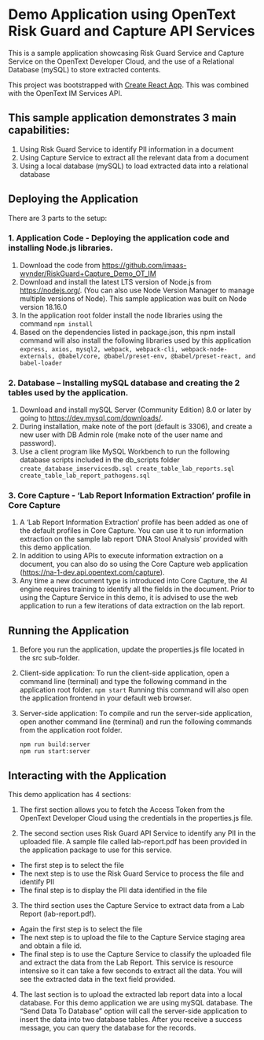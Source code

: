 # Demo Application using OpenText Risk Guard and Capture API Services
This is a sample application showcasing Risk Guard Service and Capture Service on the OpenText Developer Cloud, and the use of a Relational Database (mySQL) to store extracted contents.

This project was bootstrapped with [Create React App](https://github.com/facebook/create-react-app). This was combined with the OpenText IM Services API.

## This sample application demonstrates 3 main capabilities: 
 1. Using Risk Guard Service to identify PII information in a document
 2. Using Capture Service to extract all the relevant data from a document
 3. Using a local database (mySQL) to load extracted data into a relational database

## Deploying the Application
There are 3 parts to the setup:

### 1. Application Code - Deploying the application code and installing Node.js libraries.
  1. Download the code from https://github.com/imaas-wynder/RiskGuard+Capture_Demo_OT_IM
  2. Download and install the latest LTS version of Node.js from https://nodejs.org/. (You can also use Node Version Manager to manage multiple versions of Node). This sample application was built on Node version 18.16.0
  3. In the application root folder install the node libraries using the command 
	```npm install```
  4. Based on the dependencies listed in package.json, this npm install command will also install the following libraries used by this application 
	```express, axios, mysql2, webpack, webpack-cli, webpack-node-externals, @babel/core, @babel/preset-env, @babel/preset-react, and babel-loader```

### 2. Database – Installing mySQL database and creating the 2 tables used by the application.
  1. Download and install mySQL Server (Community Edition) 8.0 or later by going to https://dev.mysql.com/downloads/. 
  2. During installation, make note of the port (default is 3306), and create a new user with DB Admin role (make note of the user name and password).
  3. Use a client program like MySQL Workbench to run the following database scripts included in the db_scripts folder
	```
	create_database_imservicesdb.sql
	create_table_lab_reports.sql
	create_table_lab_report_pathogens.sql
	```
### 3. Core Capture - ‘Lab Report Information Extraction’ profile in Core Capture
  1. A ‘Lab Report Information Extraction’ profile has been added as one of the default profiles in Core Capture. You can use it to run information extraction on the sample lab report ‘DNA Stool Analysis’ provided with this demo application.
  2. In addition to using APIs to execute information extraction on a document, you can also do so using the Core Capture web application (https://na-1-dev.api.opentext.com/capture).
  3. Any time a new document type is introduced into Core Capture, the AI engine requires training to identify all the fields in the document. Prior to using the Capture Service in this demo, it is advised to use the web application to run a few iterations of data extraction on the lab report.


## Running the Application
 1. Before you run the application, update the properties.js file located in the src sub-folder.

 2. Client-side application: To run the client-side application, open a command line (terminal) and type the following command in the application root folder.
	```npm start```
    Running this command will also open the application frontend in your default web browser.

 3. Server-side application: To compile and run the server-side application, open another command line (terminal) and run the following commands from the application root folder.
	```
	npm run build:server
	npm run start:server
	```

## Interacting with the Application
This demo application has 4 sections:

 1. The first section allows you to fetch the Access Token from the OpenText Developer Cloud using the credentials in the properties.js file. 

 2. The second section uses Risk Guard API Service to identify any PII in the uploaded file. A sample file called lab-report.pdf has been provided in the application package to use for this service.
  * The first step is to select the file
  * The next step is to use the Risk Guard Service to process the file and identify PII
  * The final step is to display the PII data identified in the file

 3. The third section uses the Capture Service to extract data from a Lab Report (lab-report.pdf).
  * Again the first step is to select the file
  * The next step is to upload the file to the Capture Service staging area and obtain a file id.
  * The final step is to use the Capture Service to classify the uploaded file and extract the data from the Lab Report. This service is resource intensive so it can take a few seconds to extract all the data. You will see the extracted data in the text field provided.

 4. The last section is to upload the extracted lab report data into a local database. For this demo application we are using mySQL database. The “Send Data To Database” option will call the server-side application to insert the data into two database tables. After you receive a success message, you can query the database for the records.
